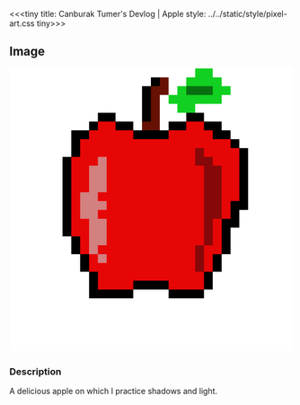 <<<tiny
title: Canburak Tumer's Devlog | Apple
style: ../../static/style/pixel-art.css
tiny>>>

## Image
![](../../static/pixel-art/Apple-v1.gif)

### Description
A delicious apple on which I practice shadows and light.
